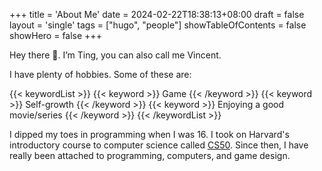 +++
title = 'About Me'
date = 2024-02-22T18:38:13+08:00
draft = false
layout = 'single'
tags = ["hugo", "people"]
showTableOfContents = false
showHero = false
+++

Hey there 👋. I’m Ting, you can also call me Vincent. 

I have plenty of hobbies. Some of these are:

{{< keywordList >}}
{{< keyword >}} Game {{< /keyword >}}
{{< keyword >}} Self-growth {{< /keyword >}}
{{< keyword >}} Enjoying a good movie/series {{< /keyword >}}
{{< /keywordList >}}

I dipped my toes in programming when I was 16. I took on Harvard's introductory course to computer science called [CS50](https://www.edx.org/learn/computer-science/harvard-university-cs50-s-introduction-to-computer-science?webview=false&campaign=CS50%27s+Introduction+to+Computer+Science&source=edx&product_category=course&placement_url=https%3A%2F%2Fwww.edx.org%2Fcs50).
Since then, I have really been attached to programming, computers, and game design.